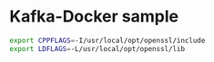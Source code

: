 # Kafka-Docker sample

```sh
export CPPFLAGS=-I/usr/local/opt/openssl/include
export LDFLAGS=-L/usr/local/opt/openssl/lib
```